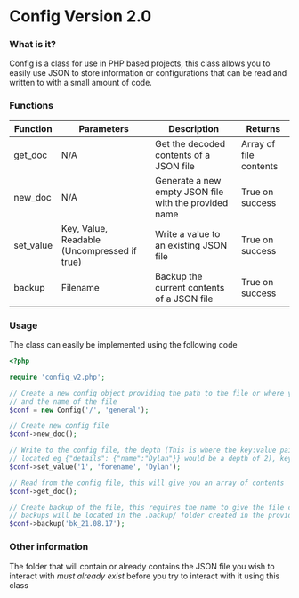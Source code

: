 # Config Version 2.0
### What is it?
Config is a class for use in PHP based projects, this class allows you to easily use JSON to
store information or configurations that can be read and written to with a small amount of code.
### Functions
|Function|Parameters|Description|Returns|
|-----|-----|-----|-----|
|get_doc|N/A|Get the decoded contents of a JSON file|Array of file contents|
|new_doc|N/A|Generate a new empty JSON file with the provided name|True on success|
|set_value|Key, Value, Readable (Uncompressed if true)|Write a value to an existing JSON file|True on success|
|backup|Filename|Backup the current contents of a JSON file|True on success|
### Usage
The class can easily be implemented using the following code
```PHP
<?php

require 'config_v2.php';

// Create a new config object providing the path to the file or where you wish to create a Filename
// and the name of the file
$conf = new Config('/', 'general');

// Create new config file
$conf->new_doc();

// Write to the config file, the depth (This is where the key:value pair are
// located eg {"details": {"name":"Dylan"}} would be a depth of 2), key and value must be provided
$conf->set_value('1', 'forename', 'Dylan');

// Read from the config file, this will give you an array of contents
$conf->get_doc();

// Create backup of the file, this requires the name to give the file containing the backup
// backups will be located in the .backup/ folder created in the provided directory
$conf->backup('bk_21.08.17');

```

### Other information
The folder that will contain or already contains the JSON file you wish to interact with *must already
exist* before you try to interact with it using this class
